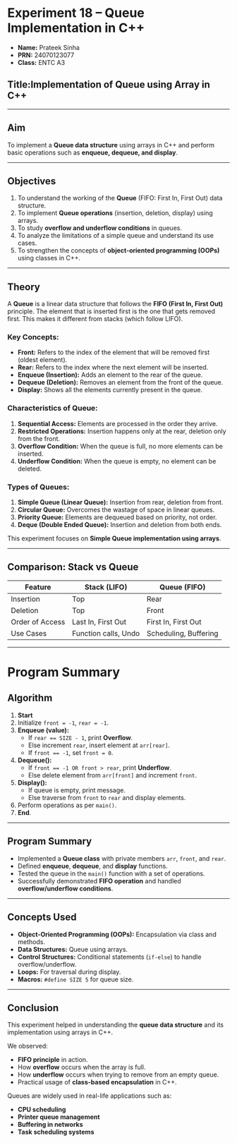 # Experiment 18 – Queue Implementation in C++

- **Name:** Prateek Sinha  
- **PRN:** 24070123077
- **Class:** ENTC A3  
 ## Title:Implementation of Queue using Array in C++

---

## Aim  
To implement a **Queue data structure** using arrays in C++ and perform basic operations such as **enqueue, dequeue, and display**.

---

## Objectives  
1. To understand the working of the **Queue** (FIFO: First In, First Out) data structure.  
2. To implement **Queue operations** (insertion, deletion, display) using arrays.  
3. To study **overflow and underflow conditions** in queues.  
4. To analyze the limitations of a simple queue and understand its use cases.  
5. To strengthen the concepts of **object-oriented programming (OOPs)** using classes in C++.  

---

## Theory  

A **Queue** is a linear data structure that follows the **FIFO (First In, First Out)** principle. The element that is inserted first is the one that gets removed first. This makes it different from stacks (which follow LIFO).

### Key Concepts:
- **Front:** Refers to the index of the element that will be removed first (oldest element).  
- **Rear:** Refers to the index where the next element will be inserted.  
- **Enqueue (Insertion):** Adds an element to the rear of the queue.  
- **Dequeue (Deletion):** Removes an element from the front of the queue.  
- **Display:** Shows all the elements currently present in the queue.  

### Characteristics of Queue:
1. **Sequential Access:** Elements are processed in the order they arrive.  
2. **Restricted Operations:** Insertion happens only at the rear, deletion only from the front.  
3. **Overflow Condition:** When the queue is full, no more elements can be inserted.  
4. **Underflow Condition:** When the queue is empty, no element can be deleted.  

### Types of Queues:
1. **Simple Queue (Linear Queue):** Insertion from rear, deletion from front.  
2. **Circular Queue:** Overcomes the wastage of space in linear queues.  
3. **Priority Queue:** Elements are dequeued based on priority, not order.  
4. **Deque (Double Ended Queue):** Insertion and deletion from both ends.  

This experiment focuses on **Simple Queue implementation using arrays**.

---

## Comparison: Stack vs Queue

| Feature           | Stack (LIFO)            | Queue (FIFO)            |
|-------------------|-------------------------|--------------------------|
| Insertion         | Top                     | Rear                     |
| Deletion          | Top                     | Front                    |
| Order of Access   | Last In, First Out      | First In, First Out      |
| Use Cases         | Function calls, Undo    | Scheduling, Buffering    |

---
# Program Summary
## Algorithm  

1. **Start**  
2. Initialize `front = -1`, `rear = -1`.  
3. **Enqueue (value):**  
   - If `rear == SIZE - 1`, print **Overflow**.  
   - Else increment `rear`, insert element at `arr[rear]`.  
   - If `front == -1`, set `front = 0`.  
4. **Dequeue():**  
   - If `front == -1 OR front > rear`, print **Underflow**.  
   - Else delete element from `arr[front]` and increment `front`.  
5. **Display():**  
   - If queue is empty, print message.  
   - Else traverse from `front` to `rear` and display elements.  
6. Perform operations as per `main()`.  
7. **End**.  

---

## Program Summary  
- Implemented a **Queue class** with private members `arr`, `front`, and `rear`.  
- Defined **enqueue**, **dequeue**, and **display** functions.  
- Tested the queue in the `main()` function with a set of operations.  
- Successfully demonstrated **FIFO operation** and handled **overflow/underflow conditions**.  

---

## Concepts Used  
- **Object-Oriented Programming (OOPs):** Encapsulation via class and methods.  
- **Data Structures:** Queue using arrays.  
- **Control Structures:** Conditional statements (`if-else`) to handle overflow/underflow.  
- **Loops:** For traversal during display.  
- **Macros:** `#define SIZE 5` for queue size.  

---

## Conclusion  
This experiment helped in understanding the **queue data structure** and its implementation using arrays in C++.  

We observed:  
- **FIFO principle** in action.  
- How **overflow** occurs when the array is full.  
- How **underflow** occurs when trying to remove from an empty queue.  
- Practical usage of **class-based encapsulation** in C++.  

Queues are widely used in real-life applications such as:  
- **CPU scheduling**  
- **Printer queue management**  
- **Buffering in networks**  
- **Task scheduling systems**  
